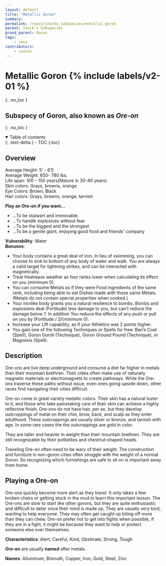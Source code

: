 ```yaml
---
layout: default
title: "Metallic Goron"
summary:
permalink: /races/snacks_subspecies/metallic_goron
parent: Snack's Subspecies
grand_parent: Races
tags:
    - race
contributors:
    - snacks
---
```


# Metallic Goron {% include labels/v2-01 %}
{: .no_toc }
## Subspecy of Goron, also known as *Ore-on*
{: .no_toc }

<details open markdown="block">
  <summary>
    Table of contents
  </summary>
  {: .text-delta }
- TOC
{:toc}
</details>

## Overview

Average Height: 5’ - 6’5  
Average Weight: 650- 780 lbs.  
Life span: 100 – 150 years(Mature in 30-40 years)  
Skin colors: Grays, browns, orange  
Eye Colors: Brown, Black  
Hair colors: Grays, browns, orange, tarnish  

**Play an Ore-on if you want…**
* ...To be stalwart and immovable.
* ...To handle explosives without fear.
* ...To be the biggest and the strongest
* ...To be a gentle giant, enjoying good food and friends' company


**Vulnerability**: Water  
**Bonuses**:
* Your body contains a great deal of iron. In lieu of swimming, you can choose to sink to bottom of any body of water and walk. You are always a valid target for lightning strikes, and can be interacted with magnetically.
* Treat Heatwave weather as four ranks lower when calculating its effect on you (minimum 0).
* You can consume Metals as if they were Food ingredients of the same rank, including being able to eat Dishes made with those same Metals. (Metals do not contain special properties when cooked.)
* Your ironlike body grants you a natural resilience to bombs. Bombs and explosions deal (Fortitude) less damage to you, but can't reduce the damage below 1. In addition You reduce the effects of any push or pull on you by (Fortitude / 2)(minimum 0).
* Increase your Lift capability, as if your Athletics was 2 points higher.
* You gain one of the following Techniques or Spells for free: Bari’s Coat (Spell), Goron Goroll (Technique), Goron Ground Pound (Technique), or Magnesis (Spell).

## Description

Ore-ons are live deep underground and consume a diet far higher in metals than their mountain brethren. Their cities often make use of naturally magnetic materials or electromagnets to create pathways. While the Ore-ons traverse these paths without issue, even ones going upside down, other races find navigating their cities difficult.

Ore-on come in great variety metallic colors. Their skin has a natural luster to it, and those who take painstaking care of their skin can achieve a highly reflective finish. Ore-ons do not have hair, per se, but they develop outcroppings of metal on their chin, brow, back, and scalp as they enter adulthood. These outcroppings are usually silver or bronze, and tarnish with age. In some rare cases the the outcroppings are gold in color.

They are taller and heavier in weight than their mountain brethren. They are still recognizable by their potbellies and chestnut-shaped heads.

Traveling Ore-on often need to be wary of their weight. The construction and furniture in non-goron cities often struggle with the weight of a normal Goron. So recognizing which furnishings are safe to sit on is important away from home. 

## Playing a Ore-on

Ore-ons quickly become more alert as they travel. It only takes a few broken chairs or getting stuck in the mud to learn this important lesson. The Ore-ons are slow to start like other gorons, but they are quite enthusiastic and difficult to deter once their mind is made up. They are usually very kind, wanting to help everyone. They may often get caught up biting off more than they can chew. Ore-on prefer not to get into fights when possible, if they are in a fight, it might be because they want to help or protect someone else over themselves.

**Characteristics**: Alert, Careful, Kind, Obstinate, Strong, Tough

**Ore-on** are usually **named** after metals.

**Names**: Alluminum, Bismuth, Copper, Iron, Gold, Steel, Zinc 